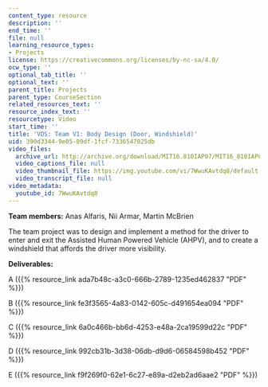 ```yaml
---
content_type: resource
description: ''
end_time: ''
file: null
learning_resource_types:
- Projects
license: https://creativecommons.org/licenses/by-nc-sa/4.0/
ocw_type: ''
optional_tab_title: ''
optional_text: ''
parent_title: Projects
parent_type: CourseSection
related_resources_text: ''
resource_index_text: ''
resourcetype: Video
start_time: ''
title: 'VDS: Team V1: Body Design (Door, Windshield)'
uid: 390d3344-9e05-09df-1fcf-7336547025db
video_files:
  archive_url: http://archive.org/download/MIT16.810IAP07/MIT16_810IAP07team_v1_300k.mp4
  video_captions_file: null
  video_thumbnail_file: https://img.youtube.com/vi/7WwuKAvtdq8/default.jpg
  video_transcript_file: null
video_metadata:
  youtube_id: 7WwuKAvtdq8
---
```


**Team members:** Anas Alfaris, Nii Armar, Martin McBrien

The team project was to design and implement a method for the driver to enter and exit the Assisted Human Powered Vehicle (AHPV), and to create a windshield that affords the driver more visibility.

**Deliverables:**

A ({{% resource_link ada7b48c-a3c0-666b-2789-1235ed462837 "PDF" %}})

B ({{% resource_link fe3f3565-4a83-0142-605c-d491654ea094 "PDF" %}})

C ({{% resource_link 6a0c466b-bb6d-4253-e48a-2ca19599d22c "PDF" %}})

D ({{% resource_link 992cb31b-3d38-06db-d9d6-06584598b452 "PDF" %}})

E ({{% resource_link f9f269f0-62e1-6c27-e89a-d2eb2ad6aae2 "PDF" %}})

